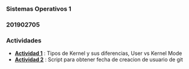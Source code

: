 ### Sistemas Operativos 1
### 201902705
### Actividades

- __[Actividad 1](/actividad1)__ : Tipos de Kernel y sus diferencias, User vs Kernel Mode
- __[Actividad 2](/actividad2)__ : Script para obtener fecha de creacion de usuario de git
